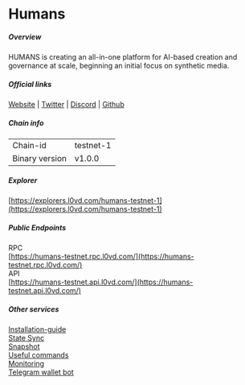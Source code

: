 # Humans


##### Overview
HUMANS is creating an all-in-one platform for AI-based creation and governance at scale, beginning an initial focus on synthetic media.

##### Official links
[Website](https://humans.ai/#ai) | [Twitter](https://twitter.com/humansdotai) | [Discord](https://discord.gg/humansdotai) | [Github](https://github.com/humansdotai)

##### Chain info

|  |  |
| ------ | ------ |
| Chain-id | testnet-1 |
| Binary version | v1.0.0 |

##### Explorer
[https://explorers.l0vd.com/humans-testnet-1](https://explorers.l0vd.com/humans-testnet-1)

##### Public Endpoints
RPC <br />
[https://humans-testnet.rpc.l0vd.com/](https://humans-testnet.rpc.l0vd.com/) <br />
API <br />
[https://humans-testnet.api.l0vd.com/](https://humans-testnet.api.l0vd.com/) <br />


##### Other services
[Installation-guide](installation-guide/) <br />
[State Sync](state-sync/) <br />
[Snapshot](snapshot/) <br />
[Useful commands](useful-commands/) <br />
[Monitoring](monitoring/) <br />
[Telegram wallet bot](wallet-bot/) <br />
